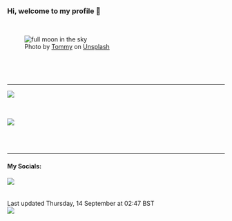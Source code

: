 <h3>Hi, welcome to my profile 👋</h3>

<br />
<figure>
  <img
    src="https://images.unsplash.com/photo-1581023550913-8b703699ce60?crop=entropy&cs=tinysrgb&fit=max&fm=jpg&ixid=M3wyNzQ3MDB8MHwxfHJhbmRvbXx8fHx8fHx8fDE2OTQ2NTI3OTd8&ixlib=rb-4.0.3&q=80&w=1080&auto=format"
    alt="full moon in the sky" 
  />
  <figcaption>Photo by <a
    href="https://unsplash.com/@tommyluvi?utm_source=Profile%20readme&utm_medium=referral">Tommy</a> on <a
    href="https://unsplash.com/?utm_source=Profile%20readme&utm_medium=referral">Unsplash</a></figcaption>
</figure>




  <br /><br /><br />

<hr />
<img
  src="https://github-readme-stats.vercel.app/api?username=shanelucy&show_icons=true&theme=calm"
/>
<br /><br /><br />

<img 
  src="https://github-readme-stats.vercel.app/api/top-langs/?username=shanelucy&theme=calm"
/>
<br /><br /><br /><br />
<hr />
<h4>My Socials:</h4>
<a href="https://uk.linkedin.com/in/shane-lucy-4735b616a">
  <img
    src="https://img.shields.io/badge/linkedin%20-%230077B5.svg?&style=for-the-badge&logo=linkedin&logoColor=white"
  />
</a>
<br /><br /><br />
Last updated Thursday, 14 September at 02:47 BST
<br />
<img
  src="https://github.com/ShaneLucy/ShaneLucy/workflows/README%20build/badge.svg"
/>

